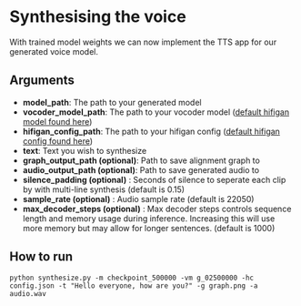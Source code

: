# Synthesising the voice
With trained model weights we can now implement the TTS app for our generated voice model.

## Arguments
- **model_path**: The path to your generated model
- **vocoder_model_path**: The path to your vocoder model ([default hifigan model found here](https://archive.org/download/voice-cloning-app-hifigan/pretrained/UNIVERSAL_V1/g_02500000))
- **hifigan_config_path**: The path to your hifigan config ([default hifigan config found here](https://archive.org/download/voice-cloning-app-hifigan/pretrained/UNIVERSAL_V1/config.json))
- **text**: Text you wish to synthesize
- **graph_output_path (optional)**: Path to save alignment graph to
- **audio_output_path (optional)**: Path to save generated audio to
- **silence_padding (optional)** : Seconds of silence to seperate each clip by with multi-line synthesis (default is 0.15)
- **sample_rate (optional)** : Audio sample rate (default is 22050)
- **max_decoder_steps (optional)** : Max decoder steps controls sequence length and memory usage during inference. Increasing this will use more memory but may allow for longer sentences. (default is 1000)

## How to run
`python synthesize.py -m checkpoint_500000 -vm g_02500000 -hc config.json -t "Hello everyone, how are you?" -g graph.png -a audio.wav`
